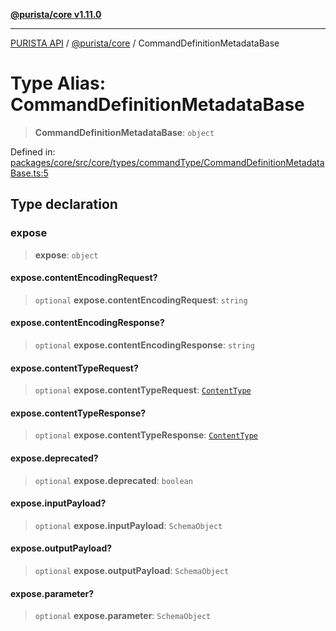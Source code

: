 [**@purista/core v1.11.0**](../README.md)

***

[PURISTA API](../../../packages.md) / [@purista/core](../README.md) / CommandDefinitionMetadataBase

# Type Alias: CommandDefinitionMetadataBase

> **CommandDefinitionMetadataBase**: `object`

Defined in: [packages/core/src/core/types/commandType/CommandDefinitionMetadataBase.ts:5](https://github.com/puristajs/purista/blob/master/packages/core/src/core/types/commandType/CommandDefinitionMetadataBase.ts#L5)

## Type declaration

### expose

> **expose**: `object`

#### expose.contentEncodingRequest?

> `optional` **expose.contentEncodingRequest**: `string`

#### expose.contentEncodingResponse?

> `optional` **expose.contentEncodingResponse**: `string`

#### expose.contentTypeRequest?

> `optional` **expose.contentTypeRequest**: [`ContentType`](ContentType.md)

#### expose.contentTypeResponse?

> `optional` **expose.contentTypeResponse**: [`ContentType`](ContentType.md)

#### expose.deprecated?

> `optional` **expose.deprecated**: `boolean`

#### expose.inputPayload?

> `optional` **expose.inputPayload**: `SchemaObject`

#### expose.outputPayload?

> `optional` **expose.outputPayload**: `SchemaObject`

#### expose.parameter?

> `optional` **expose.parameter**: `SchemaObject`
